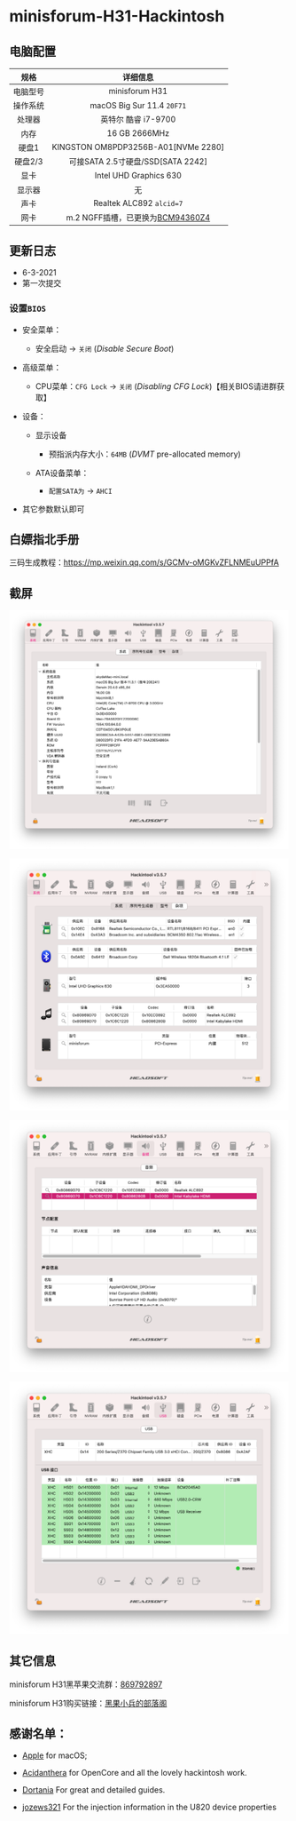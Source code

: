# minisforum-H31-Hackintosh

## 电脑配置

|   规格   |                           详细信息                           |
| :------: | :----------------------------------------------------------: |
| 电脑型号 |                        minisforum H31                        |
| 操作系统 |                  macOS Big Sur 11.4 `20F71`                  |
|  处理器  |                     英特尔 酷睿 i7-9700                      |
|   内存   |                        16 GB 2666MHz                         |
|  硬盘1   |             KINGSTON OM8PDP3256B-A01[NVMe 2280]              |
| 硬盘2/3  |              可接SATA 2.5寸硬盘/SSD[SATA 2242]               |
|   显卡   |                    Intel UHD Graphics 630                    |
|  显示器  |                              无                              |
|   声卡   |                   Realtek ALC892 `alcid=7`                   |
|   网卡   | m.2 NGFF插槽，已更换为[BCM94360Z4](https://blog.daliansky.net/uploads/WeChatandShop.png) |

## 更新日志

- 6-3-2021
- 第一次提交

### 设置`BIOS`

- 安全菜单：

  - 安全启动 -> `关闭`  (*Disable Secure Boot*)

- 高级菜单：

  - CPU菜单：`CFG Lock` -> `关闭` (*Disabling CFG Lock*)【相关BIOS请进群获取】

- 设备：

  - 显示设备
    - 预指派内存大小：`64MB` (*DVMT* pre-allocated memory)

  - ATA设备菜单：
    - `配置SATA为` -> `AHCI`

- 其它参数默认即可



## 白嫖指北手册

三码生成教程：https://mp.weixin.qq.com/s/GCMv-oMGKvZFLNMEuUPPfA

## 截屏

![Hackintool](./screenshots/Hackintool.png)

![Hackintool_Miscs](./screenshots/Hackintool_Misc.png)

![Hackintool_Audio](./screenshots/Audio.png)

![Hackintool_USBPorts](./screenshots/Hackintool_USB.png)

## 其它信息

minisforum H31黑苹果交流群：[869792897](https://qm.qq.com/cgi-bin/qm/qr?k=TdIS59sEdBCjbz8NbdrQ2IyPG6bMza3_&jump_from=webapi)

minisforum H31购买链接：[黑果小兵的部落阁](https://hackintosher.taobao.com/) 

## 感谢名单：

- [Apple](https://apple.com/) for macOS;
- [Acidanthera](https://github.com/acidanthera) for OpenCore and all the lovely hackintosh work.
- [Dortania](https://dortania.github.io/OpenCore-Install-Guide/config-laptop.plist/icelake.html) For great and detailed guides.

- [jozews321](https://github.com/jozews321) For the injection information in the U820 device properties

